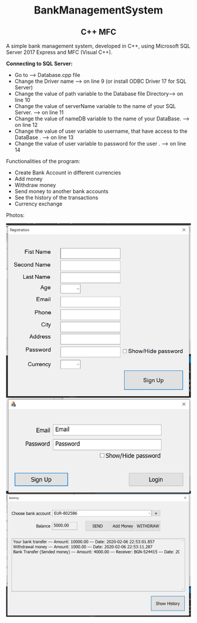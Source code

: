 <h1 align = "center"> BankManagementSystem </h1>
<h2 align = "center"> C++ MFC </h2>

A simple bank management system, developed in C++, using Microsoft SQL Server 2017 Express and MFC (Visual C++).

<b> Connecting to SQL Server: </b>

  - Go to --> Database.cpp file
  - Change the Driver name --> on line 9 (or install ODBC Driver 17 for SQL Server)
  - Change the value of path variable to the Database file Directory--> on line 10
  - Change the value of serverName variable to the name of your SQL Server. --> on line 11
  - Change the value of nameDB variable to the name of your DataBase. --> on line 12
  - Change the value of user variable to username, that have access to the DataBase . --> on line 13
  - Change the value of user variable to password for the user . --> on line 14

Functionalities of the program:

  - Create Bank Account in different currencies
  - Add money
  - Withdraw money
  - Send money to another bank accounts
  - See the history of the transactions
  - Currency exchange
  
Photos:

<img align="left" src="Photos/Registration.PNG">
<img align="left" src="Photos/Login.PNG">
<img align="left" src="Photos/Banking.PNG">


